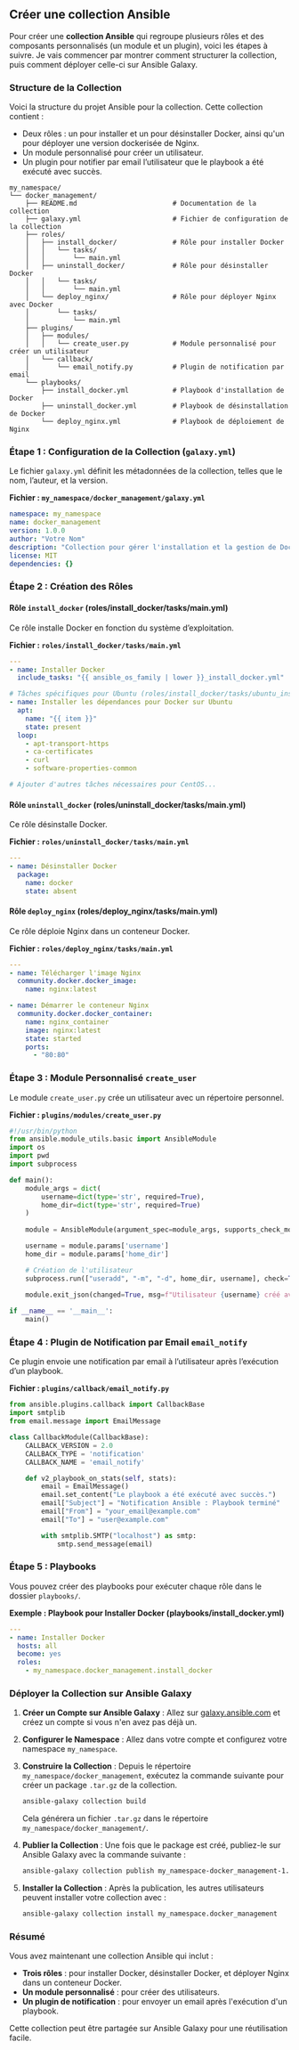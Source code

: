 ## Créer une collection Ansible

Pour créer une **collection Ansible** qui regroupe plusieurs rôles et des composants personnalisés (un module et un plugin), voici les étapes à suivre. Je vais commencer par montrer comment structurer la collection, puis comment déployer celle-ci sur Ansible Galaxy.

### Structure de la Collection

Voici la structure du projet Ansible pour la collection. Cette collection contient :
- Deux rôles : un pour installer et un pour désinstaller Docker, ainsi qu'un pour déployer une version dockerisée de Nginx.
- Un module personnalisé pour créer un utilisateur.
- Un plugin pour notifier par email l’utilisateur que le playbook a été exécuté avec succès.

```
my_namespace/
└── docker_management/
    ├── README.md                        # Documentation de la collection
    ├── galaxy.yml                       # Fichier de configuration de la collection
    ├── roles/
    │   ├── install_docker/              # Rôle pour installer Docker
    │   │   └── tasks/
    │   │       └── main.yml
    │   ├── uninstall_docker/            # Rôle pour désinstaller Docker
    │   │   └── tasks/
    │   │       └── main.yml
    │   └── deploy_nginx/                # Rôle pour déployer Nginx avec Docker
    │       └── tasks/
    │           └── main.yml
    ├── plugins/
    │   ├── modules/
    │   │   └── create_user.py           # Module personnalisé pour créer un utilisateur
    │   └── callback/
    │       └── email_notify.py          # Plugin de notification par email
    └── playbooks/
        ├── install_docker.yml           # Playbook d'installation de Docker
        ├── uninstall_docker.yml         # Playbook de désinstallation de Docker
        └── deploy_nginx.yml             # Playbook de déploiement de Nginx
```

### Étape 1 : Configuration de la Collection (`galaxy.yml`)

Le fichier `galaxy.yml` définit les métadonnées de la collection, telles que le nom, l’auteur, et la version.

**Fichier : `my_namespace/docker_management/galaxy.yml`**

```yaml
namespace: my_namespace
name: docker_management
version: 1.0.0
author: "Votre Nom"
description: "Collection pour gérer l'installation et la gestion de Docker et de Nginx dans des conteneurs, avec un module pour créer des utilisateurs et un plugin de notification."
license: MIT
dependencies: {}
```

### Étape 2 : Création des Rôles

#### Rôle `install_docker` (roles/install_docker/tasks/main.yml)

Ce rôle installe Docker en fonction du système d’exploitation.

**Fichier : `roles/install_docker/tasks/main.yml`**

```yaml
---
- name: Installer Docker
  include_tasks: "{{ ansible_os_family | lower }}_install_docker.yml"

# Tâches spécifiques pour Ubuntu (roles/install_docker/tasks/ubuntu_install_docker.yml)
- name: Installer les dépendances pour Docker sur Ubuntu
  apt:
    name: "{{ item }}"
    state: present
  loop:
    - apt-transport-https
    - ca-certificates
    - curl
    - software-properties-common

# Ajouter d'autres tâches nécessaires pour CentOS...
```

#### Rôle `uninstall_docker` (roles/uninstall_docker/tasks/main.yml)

Ce rôle désinstalle Docker.

**Fichier : `roles/uninstall_docker/tasks/main.yml`**

```yaml
---
- name: Désinstaller Docker
  package:
    name: docker
    state: absent
```

#### Rôle `deploy_nginx` (roles/deploy_nginx/tasks/main.yml)

Ce rôle déploie Nginx dans un conteneur Docker.

**Fichier : `roles/deploy_nginx/tasks/main.yml`**

```yaml
---
- name: Télécharger l'image Nginx
  community.docker.docker_image:
    name: nginx:latest

- name: Démarrer le conteneur Nginx
  community.docker.docker_container:
    name: nginx_container
    image: nginx:latest
    state: started
    ports:
      - "80:80"
```

### Étape 3 : Module Personnalisé `create_user`

Le module `create_user.py` crée un utilisateur avec un répertoire personnel.

**Fichier : `plugins/modules/create_user.py`**

```python
#!/usr/bin/python
from ansible.module_utils.basic import AnsibleModule
import os
import pwd
import subprocess

def main():
    module_args = dict(
        username=dict(type='str', required=True),
        home_dir=dict(type='str', required=True)
    )
    
    module = AnsibleModule(argument_spec=module_args, supports_check_mode=True)

    username = module.params['username']
    home_dir = module.params['home_dir']

    # Création de l'utilisateur
    subprocess.run(["useradd", "-m", "-d", home_dir, username], check=True)
    
    module.exit_json(changed=True, msg=f"Utilisateur {username} créé avec succès.")

if __name__ == '__main__':
    main()
```

### Étape 4 : Plugin de Notification par Email `email_notify`

Ce plugin envoie une notification par email à l’utilisateur après l’exécution d’un playbook.

**Fichier : `plugins/callback/email_notify.py`**

```python
from ansible.plugins.callback import CallbackBase
import smtplib
from email.message import EmailMessage

class CallbackModule(CallbackBase):
    CALLBACK_VERSION = 2.0
    CALLBACK_TYPE = 'notification'
    CALLBACK_NAME = 'email_notify'

    def v2_playbook_on_stats(self, stats):
        email = EmailMessage()
        email.set_content("Le playbook a été exécuté avec succès.")
        email["Subject"] = "Notification Ansible : Playbook terminé"
        email["From"] = "your_email@example.com"
        email["To"] = "user@example.com"

        with smtplib.SMTP("localhost") as smtp:
            smtp.send_message(email)
```

### Étape 5 : Playbooks

Vous pouvez créer des playbooks pour exécuter chaque rôle dans le dossier `playbooks/`.

**Exemple : Playbook pour Installer Docker (playbooks/install_docker.yml)**

```yaml
---
- name: Installer Docker
  hosts: all
  become: yes
  roles:
    - my_namespace.docker_management.install_docker
```

### Déployer la Collection sur Ansible Galaxy

1. **Créer un Compte sur Ansible Galaxy** : Allez sur [galaxy.ansible.com](https://galaxy.ansible.com) et créez un compte si vous n'en avez pas déjà un.

2. **Configurer le Namespace** : Allez dans votre compte et configurez votre namespace `my_namespace`.

3. **Construire la Collection** : Depuis le répertoire `my_namespace/docker_management`, exécutez la commande suivante pour créer un package `.tar.gz` de la collection.

   ```bash
   ansible-galaxy collection build
   ```

   Cela générera un fichier `.tar.gz` dans le répertoire `my_namespace/docker_management/`.

4. **Publier la Collection** : Une fois que le package est créé, publiez-le sur Ansible Galaxy avec la commande suivante :

   ```bash
   ansible-galaxy collection publish my_namespace-docker_management-1.0.0.tar.gz
   ```

5. **Installer la Collection** : Après la publication, les autres utilisateurs peuvent installer votre collection avec :

   ```bash
   ansible-galaxy collection install my_namespace.docker_management
   ```

### Résumé

Vous avez maintenant une collection Ansible qui inclut :
- **Trois rôles** : pour installer Docker, désinstaller Docker, et déployer Nginx dans un conteneur Docker.
- **Un module personnalisé** : pour créer des utilisateurs.
- **Un plugin de notification** : pour envoyer un email après l'exécution d'un playbook.

Cette collection peut être partagée sur Ansible Galaxy pour une réutilisation facile.
